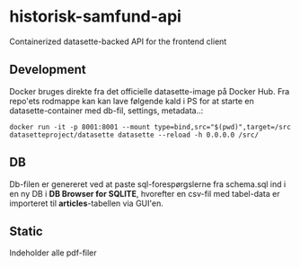 # historisk-samfund-api
Containerized datasette-backed API for the frontend client

## Development
Docker bruges direkte fra det officielle datasette-image på Docker Hub. Fra repo'ets rodmappe kan kan lave følgende kald i PS for at starte en datasette-container med db-fil, settings, metadata..:

````docker run -it -p 8001:8001 --mount type=bind,src="$(pwd)",target=/src datasetteproject/datasette datasette --reload -h 0.0.0.0 /src/````

## DB
Db-filen er genereret ved at paste sql-forespørgslerne fra schema.sql ind i en ny DB i **DB Browser for SQLITE**, hvorefter en csv-fil med tabel-data er importeret til **articles**-tabellen via GUI'en.

## Static
Indeholder alle pdf-filer

